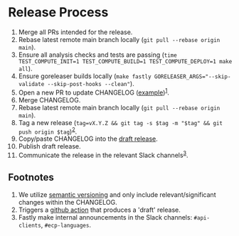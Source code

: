 # Release Process

1. Merge all PRs intended for the release.
2. Rebase latest remote main branch locally (`git pull --rebase origin main`).
3. Ensure all analysis checks and tests are passing (`time TEST_COMPUTE_INIT=1 TEST_COMPUTE_BUILD=1 TEST_COMPUTE_DEPLOY=1 make all`).
4. Ensure goreleaser builds locally (`make fastly GORELEASER_ARGS="--skip-validate --skip-post-hooks --clean"`).
5. Open a new PR to update CHANGELOG ([example](https://github.com/fastly/cli/pull/273))<sup>[1](#note1)</sup>.
6. Merge CHANGELOG.
7. Rebase latest remote main branch locally (`git pull --rebase origin main`).
8. Tag a new release (`tag=vX.Y.Z && git tag -s $tag -m "$tag" && git push origin $tag`)<sup>[2](#note2)</sup>.
9. Copy/paste CHANGELOG into the [draft release](https://github.com/fastly/cli/releases).
10. Publish draft release.
11. Communicate the release in the relevant Slack channels<sup>[3](#note3)</sup>.

## Footnotes

1. <a name="note1"></a>We utilize [semantic versioning](https://semver.org/) and only include relevant/significant changes within the CHANGELOG.
2. <a name="note2"></a>Triggers a [github action](https://github.com/fastly/cli/blob/main/.github/workflows/tag_release.yml) that produces a 'draft' release.
3. <a name="note3"></a>Fastly make internal announcements in the Slack channels: `#api-clients`, `#ecp-languages`.
